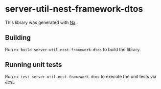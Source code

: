 # server-util-nest-framework-dtos

This library was generated with [Nx](https://nx.dev).

## Building

Run `nx build server-util-nest-framework-dtos` to build the library.

## Running unit tests

Run `nx test server-util-nest-framework-dtos` to execute the unit tests via [Jest](https://jestjs.io).
